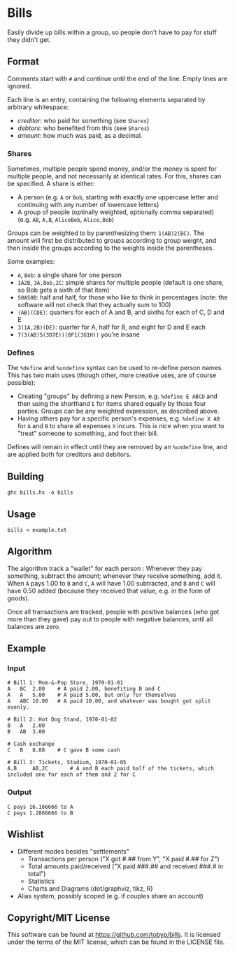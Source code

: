 # Bills

Easily divide up bills within a group, so people don't have to pay for stuff they didn't get.

## Format

Comments start with `#` and continue until the end of the line. Empty lines are ignored.

Each line is an entry, containing the following elements separated by arbitrary whitespace:

  * *creditor*: who paid for something (see `Shares`)
  * *debtors*: who benefited from this (see `Shares`)
  * *amount*: how much was paid, as a decimal.

### Shares

Sometimes, multiple people spend money, and/or the money is spent for multiple people, and not necessarily at identical rates.
For this, shares can be specified.
A share is either:
 - A person (e.g. `A` or `Bob`, starting with exactly one uppercase letter and continuing with any number of lowercase letters)
 - A group of people (optinally weighted, optionally comma separated) (e.g. `AB`, `A,B`, `AliceBob`, `Alice,Bob`)

Groups can be weighted to by parenthesizing them: `1(AB)2(BC)`. The amount will first be distributed to groups according to group weight, and then inside the groups according to the weights inside the parentheses.

Some examples:


 - `A`, `Bob`: a single share for one person
 - `1A2B`, `3A,Bob,2C`: simple shares for multiple people (default is one share, so Bob gets a sixth of that item)
 - `50A50B`: half and half, for those who like to think in percentages (note: the software will not check that they actually sum to 100)
 - `(AB)(CDE)`: quarters for each of A and B, and sixths for each of C, D and E
 - `3(1A,2B)(DE)`: quarter for A, half for B, and eight for D and E each
 - `7(3(AB)5(3D7E))(8F1(3G1H))`  you're insane

### Defines

The `%define` and `%undefine` syntax can be used to re-define person names.
This has two main uses (though other, more creative uses, are of course possible):
 - Creating "groups" by defining a new Person, e.g. `%define E ABCD` and then using the shorthand `E` for items shared equally by those four parties. Groups can be any weighted expression, as described above.
 - Having others pay for a specific person's expenses, e.g. `%define X AB` for `A` and `B` to share all expenses `X` incurs. This is nice when you want to "treat" someone to something, and foot their bill.

Defines will remain in effect until they are removed by an `%undefine` line, and are applied both for creditors and debitors.
## Building

```
ghc bills.hs -o bills
```

## Usage

```
bills < example.txt
```

## Algorithm

The algorithm track a "wallet" for each person : Whenever they pay something, subtract the amount; whenever they receive something, add it.
When `A` pays 1.00 to `B` and `C`, `A` will have 1.00 subtracted, and `B` and `C` will have 0.50 added (because they received that value, e.g. in the form of goods).

Once all transactions are tracked, people with positive balances (who got more than they gave) pay out to people with negative balances, until all balances are zero.

## Example

### Input

```
# Bill 1: Mom-&-Pop Store, 1970-01-01
A	BC	2.00	# A paid 2.00, benefiting B and C
A	A	5.00	# A paid 5.00, but only for themselves
A	ABC	10.00	# A paid 10.00, and whatever was bought got split evenly.

# Bill 2: Hot Dog Stand, 1970-01-02
B	A	2.00
B	AB	3.00

# Cash exchange
C	B	8.88	# C gave B some cash

# Bill 3: Tickets, Stadium, 1970-01-05
A,B		AB,2C		# A and B each paid half of the tickets, which included one for each of them and 2 for C
```

### Output

```
C pays 16.166666 to A
C pays 1.2866666 to B
```

## Wishlist

 - Different modes besides "settlements"
 	- Transactions per person ("X got #.## from Y", "X paid #.## for Z")
 	- Total amounts paid/received ("X paid ###.## and received ###.# in total")
 	- Statistics
 	- Charts and Diagrams (dot/graphviz, tikz, R)
 - Alias system, possibly scoped (e.g. if couples share an account)

## Copyright/MIT License

This software can be found at https://github.com/tobyp/bills. It is licensed under the terms of the MIT license, which can be found in the LICENSE file.
